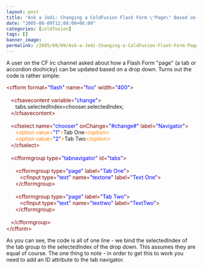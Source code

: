 ```yaml
---
layout: post
title: "Ask a Jedi: Changing a ColdFusion Flash Form \"Page\" Based on Drop Downs"
date: "2005-08-09T12:08:00+06:00"
categories: [coldfusion]
tags: []
banner_image: 
permalink: /2005/08/09/Ask-a-Jedi-Changing-a-ColdFusion-Flash-Form-Page-Based-on-Drop-Downs
---
```


A user on the CF irc channel asked about how a Flash Form "page" (a tab or accordion doohicky) can be updated based on a drop down. Turns out the code is rather simple:

<div class="code"><FONT COLOR=MAROON>&lt;cfform format=<FONT COLOR=BLUE>"flash"</FONT> name=<FONT COLOR=BLUE>"foo"</FONT> width=<FONT COLOR=BLUE>"400"</FONT>&gt;</FONT><br>
<br>
&nbsp;&nbsp;&nbsp;<FONT COLOR=MAROON>&lt;cfsavecontent variable=<FONT COLOR=BLUE>"change"</FONT>&gt;</FONT><br>
&nbsp;&nbsp;&nbsp;&nbsp;&nbsp;&nbsp;tabs.selectedIndex=chooser.selectedIndex;<br>
&nbsp;&nbsp;&nbsp;<FONT COLOR=MAROON>&lt;/cfsavecontent&gt;</FONT><br>
&nbsp;&nbsp;&nbsp;<br>
&nbsp;&nbsp;&nbsp;<FONT COLOR=MAROON>&lt;cfselect name=<FONT COLOR=BLUE>"chooser"</FONT> onChange=<FONT COLOR=BLUE>"#change#"</FONT> label=<FONT COLOR=BLUE>"Navigator"</FONT>&gt;</FONT><br>
&nbsp;&nbsp;&nbsp;&nbsp;&nbsp;&nbsp;<FONT COLOR=NAVY><FONT COLOR=FF8000>&lt;option value=<FONT COLOR=BLUE>"1"</FONT>&gt;</FONT></FONT>Tab One<FONT COLOR=NAVY><FONT COLOR=FF8000>&lt;/option&gt;</FONT></FONT><br>
&nbsp;&nbsp;&nbsp;&nbsp;&nbsp;&nbsp;<FONT COLOR=NAVY><FONT COLOR=FF8000>&lt;option value=<FONT COLOR=BLUE>"2"</FONT>&gt;</FONT></FONT>Tab Two<FONT COLOR=NAVY><FONT COLOR=FF8000>&lt;/option&gt;</FONT></FONT><br>
&nbsp;&nbsp;&nbsp;<FONT COLOR=MAROON>&lt;/cfselect&gt;</FONT><br>
&nbsp;&nbsp;&nbsp;<br>
&nbsp;&nbsp;&nbsp;<FONT COLOR=MAROON>&lt;cfformgroup type=<FONT COLOR=BLUE>"tabnavigator"</FONT> id=<FONT COLOR=BLUE>"tabs"</FONT>&gt;</FONT><br>
&nbsp;&nbsp;&nbsp;<br>
&nbsp;&nbsp;&nbsp;&nbsp;&nbsp;&nbsp;<FONT COLOR=MAROON>&lt;cfformgroup type=<FONT COLOR=BLUE>"page"</FONT> label=<FONT COLOR=BLUE>"Tab One"</FONT>&gt;</FONT><br>
&nbsp;&nbsp;&nbsp;&nbsp;&nbsp;&nbsp;&nbsp;&nbsp;&nbsp;<FONT COLOR=MAROON>&lt;cfinput type=<FONT COLOR=BLUE>"text"</FONT> name=<FONT COLOR=BLUE>"textone"</FONT> label=<FONT COLOR=BLUE>"Text One"</FONT>&gt;</FONT><br>
&nbsp;&nbsp;&nbsp;&nbsp;&nbsp;&nbsp;<FONT COLOR=MAROON>&lt;/cfformgroup&gt;</FONT><br>
<br>
&nbsp;&nbsp;&nbsp;&nbsp;&nbsp;&nbsp;<FONT COLOR=MAROON>&lt;cfformgroup type=<FONT COLOR=BLUE>"page"</FONT> label=<FONT COLOR=BLUE>"Tab Two"</FONT>&gt;</FONT><br>
&nbsp;&nbsp;&nbsp;&nbsp;&nbsp;&nbsp;&nbsp;&nbsp;&nbsp;<FONT COLOR=MAROON>&lt;cfinput type=<FONT COLOR=BLUE>"text"</FONT> name=<FONT COLOR=BLUE>"texttwo"</FONT> label=<FONT COLOR=BLUE>"TextTwo"</FONT>&gt;</FONT><br>
&nbsp;&nbsp;&nbsp;&nbsp;&nbsp;&nbsp;<FONT COLOR=MAROON>&lt;/cfformgroup&gt;</FONT><br>
&nbsp;&nbsp;&nbsp;&nbsp;&nbsp;&nbsp;<br>
&nbsp;&nbsp;&nbsp;<FONT COLOR=MAROON>&lt;/cfformgroup&gt;</FONT><br>
<FONT COLOR=MAROON>&lt;/cfform&gt;</FONT></div>

As you can see, the code is all of one line - we bind the selectedIndex of the tab group to the selectedIndex of the drop down. This assumes they are equal of course. The one thing to note - in order to get this to work you need to add an ID attribute to the tab navigator.